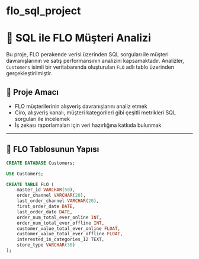 # flo_sql_project
# 🧠 SQL ile FLO Müşteri Analizi

Bu proje, FLO perakende verisi üzerinden SQL sorguları ile müşteri davranışlarının ve satış performansının analizini kapsamaktadır. Analizler, `Customers` isimli bir veritabanında oluşturulan `FLO` adlı tablo üzerinden gerçekleştirilmiştir.

## 🧾 Proje Amacı

- FLO müşterilerinin alışveriş davranışlarını analiz etmek
- Ciro, alışveriş kanalı, müşteri kategorileri gibi çeşitli metrikleri SQL sorguları ile incelemek
- İş zekası raporlamaları için veri hazırlığına katkıda bulunmak

---

## 🧱 FLO Tablosunun Yapısı

```sql
CREATE DATABASE Customers;

USE Customers;

CREATE TABLE FLO (
    master_id VARCHAR(50),
    order_channel VARCHAR(20),
    last_order_channel VARCHAR(20),
    first_order_date DATE,
    last_order_date DATE,
    order_num_total_ever_online INT,
    order_num_total_ever_offline INT,
    customer_value_total_ever_online FLOAT,
    customer_value_total_ever_offline FLOAT,
    interested_in_categories_12 TEXT,
    store_type VARCHAR(30)
);
